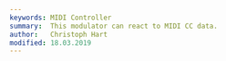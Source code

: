 ```yaml
---
keywords: MIDI Controller
summary:  This modulator can react to MIDI CC data.
author:   Christoph Hart
modified: 18.03.2019
---
```

